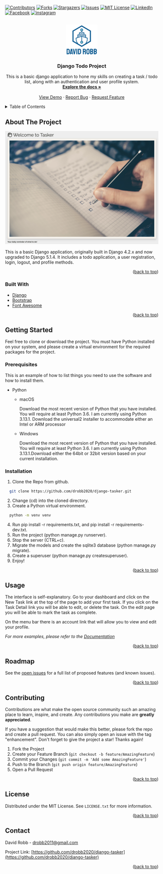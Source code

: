 <div id="top"></div>
<!--
*** Thanks for checking out the Best-README-Template. If you have a suggestion
*** that would make this better, please fork the repo and create a pull request
*** or simply open an issue with the tag "enhancement".
*** Don't forget to give the project a star!
*** Thanks again! Now go create something AMAZING! :D
-->

<!-- PROJECT SHIELDS -->
<!--
*** I'm using markdown "reference style" links for readability.
*** Reference links are enclosed in brackets [ ] instead of parentheses ( ).
*** See the bottom of this document for the declaration of the reference variables
*** for contributors-url, forks-url, etc. This is an optional, concise syntax you may use.
*** https://www.markdownguide.org/basic-syntax/#reference-style-links
-->
[![Contributors][contributors-shield]][contributors-url]
[![Forks][forks-shield]][forks-url]
[![Stargazers][stars-shield]][stars-url]
[![Issues][issues-shield]][issues-url]
[![MIT License][license-shield]][license-url]
[![LinkedIn][linkedin-shield]][linkedin-url]
[![Facebook][facebook-shield]][facebook-url]
[![instagram][instagram-shield]][instagram-url]

<!-- PROJECT LOGO -->
<br />
<div align="center">
  <a href="https://github.com/drobb2020/django-tasker">
    <img src="static/images/logo.png" alt="Logo" height="100">
  </a>

<h3 align="center">Django Todo Project</h3>

  <p align="center">
    This is a basic django application to hone my skills on creating a task / todo list, along with an authentication and user profile system.
    <br />
    <a href="https://github.com/drobb2020/django-tasker"><strong>Explore the docs »</strong></a>
    <br />
    <br />
    <a href="https://github.com/drobb2020/django-tasker">View Demo</a>
    ·
    <a href="https://github.com/drobb2020/django-tasker/issues">Report Bug</a>
    ·
    <a href="https://github.com/drobb2020/django-tasker/issues">Request Feature</a>
  </p>
</div>

<!-- TABLE OF CONTENTS -->
<details>
  <summary>Table of Contents</summary>
  <ol>
    <li>
      <a href="#about-the-project">About The Project</a>
      <ul>
        <li><a href="#built-with">Built With</a></li>
      </ul>
    </li>
    <li>
      <a href="#getting-started">Getting Started</a>
      <ul>
        <li><a href="#prerequisites">Prerequisites</a></li>
        <li><a href="#installation">Installation</a></li>
      </ul>
    </li>
    <li><a href="#usage">Usage</a></li>
    <li><a href="#roadmap">Roadmap</a></li>
    <li><a href="#contributing">Contributing</a></li>
    <li><a href="#license">License</a></li>
    <li><a href="#contact">Contact</a></li>
    <li><a href="#acknowledgments">Acknowledgments</a></li>
  </ol>
</details>

<!-- ABOUT THE PROJECT -->
## About The Project

![Django Tasker][product-screenshot]

This is a basic Django application, originally built in Django 4.2.x and now upgraded to Django 5.1.4. It includes a todo application, a user registration, login, logout, and profile methods.

<p align="right">(<a href="#top">back to top</a>)</p>

### Built With

* [Django](https://www.djangoproject.com/)
* [Bootstrap](https://getbootstrap.com/)
* [Font Awesome](https://fontawesome.com/)

<p align="right">(<a href="#top">back to top</a>)</p>

<!-- GETTING STARTED -->
## Getting Started

Feel free to clone or download the project. You must have Python installed on your system, and please create a virtual environment for the required packages for the project.

### Prerequisites

This is an example of how to list things you need to use the software and how to install them.

* Python

  * macOS

      Download the most recent version of Python that you have installed. You will require at least Python 3.6. I am currently using Python 3.13.1. Download the universal2 installer to accommodate either an Intel or ARM processor

  * Windows

      Download the most recent version of Python that you have installed. You will require at least Python 3.6. I am currently using Python 3.13.1.Download either the 64bit or 32bit version based on your current installation.

### Installation

1. Clone the Repo from github.

  ```sh
    git clone https://github.com/drobb2020/django-tasker.git
  ```

2. Change (cd) into the cloned directory.
3. Create a Python virtual environment.

  ```sh
    python -m venv venv
  ```

4. Run pip install -r requirements.txt, and pip install -r requirements-dev.txt.
5. Run the project (python manage.py runserver).
6. Stop the server (CTRL+c).
7. Migrate the models and create the sqlite3 database (python manage.py migrate).
8. Create a superuser (python manage.py createsuperuser).
9. Enjoy!

<p align="right">(<a href="#top">back to top</a>)</p>

<!-- USAGE EXAMPLES -->
## Usage

The interface is self-explanatory. Go to your dashboard and click on the New Task link at the top of the page to add your first task. If you click on the Task Detail link you will be able to edit, or delete the task. On the edit page you will be able to mark the task as complete.

On the menu bar there is an account link that will allow you to view and edit your profile.

_For more examples, please refer to the [Documentation](https://example.com)_

<p align="right">(<a href="#top">back to top</a>)</p>

<!-- ROADMAP -->
## Roadmap

See the [open issues](https://github.com/drobb2020/django-tasker/issues) for a full list of proposed features (and known issues).

<p align="right">(<a href="#top">back to top</a>)</p>

<!-- CONTRIBUTING -->
## Contributing

Contributions are what make the open source community such an amazing place to learn, inspire, and create. Any contributions you make are **greatly appreciated**.

If you have a suggestion that would make this better, please fork the repo and create a pull request. You can also simply open an issue with the tag "enhancement".
Don't forget to give the project a star! Thanks again!

1. Fork the Project
2. Create your Feature Branch (`git checkout -b feature/AmazingFeature`)
3. Commit your Changes (`git commit -m 'Add some AmazingFeature'`)
4. Push to the Branch (`git push origin feature/AmazingFeature`)
5. Open a Pull Request

<p align="right">(<a href="#top">back to top</a>)</p>

<!-- LICENSE -->
## License

Distributed under the MIT License. See `LICENSE.txt` for more information.

<p align="right">(<a href="#top">back to top</a>)</p>

<!-- CONTACT -->
## Contact

David Robb - drobb2011@gmail.com

Project Link: [https://github.com/drobb2020/django-tasker](https://github.com/drobb2020/django-tasker)

<p align="right">(<a href="#top">back to top</a>)</p>

<!-- MARKDOWN LINKS & IMAGES -->
<!-- https://www.markdownguide.org/basic-syntax/#reference-style-links -->
[contributors-shield]: https://img.shields.io/github/contributors/drobb2020/django-tasker.svg?style=for-the-badge
[contributors-url]: https://github.com/drobb2020/django-tasker/graphs/contributors
[forks-shield]: https://img.shields.io/github/forks/drobb2020/django-tasker.svg?style=for-the-badge
[forks-url]: https://github.com/drobb2020/django-tasker/network/members
[stars-shield]: https://img.shields.io/github/stars/drobb2020/django-tasker.svg?style=for-the-badge
[stars-url]: https://github.com/drobb2020/django-tasker/stargazers
[issues-shield]: https://img.shields.io/github/issues/drobb2020/django-tasker.svg?style=for-the-badge
[issues-url]: https://github.com/drobb2020/django-tasker/issues
[license-shield]: https://img.shields.io/github/license/drobb2020/django-tasker.svg?style=for-the-badge
[license-url]: https://github.com/drobb2020/django-tasker/blob/master/LICENSE.txt
[linkedin-shield]: https://img.shields.io/badge/-LinkedIn-black.svg?style=for-the-badge&logo=linkedin&colorB=555
[linkedin-url]: https://www.linkedin.com/in/david-robb-42436a20/
[facebook-shield]: https://img.shields.io/badge/-Facebook-black.svg?style=for-the-badge&logo=linkedin&colorB=555
[facebook-url]: https://www.facebook.com/david.robb.2012/
[instagram-shield]: https://img.shields.io/badge/-Instagram-black.svg?style=for-the-badge&logo=linkedin&colorB=555
[instagram-url]: https://www.instagram.com/davidrobb169/
[product-screenshot]: ./static/images/screenshot.png
